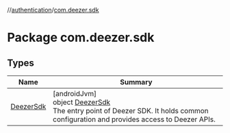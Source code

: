 //[authentication](../../index.md)/[com.deezer.sdk](index.md)

# Package com.deezer.sdk

## Types

| Name                              | Summary                                                                                                                                                        |
| --------------------------------- | -------------------------------------------------------------------------------------------------------------------------------------------------------------- |
| [DeezerSdk](-deezer-sdk/index.md) | [androidJvm]<br/>object [DeezerSdk](-deezer-sdk/index.md)<br/>The entry point of Deezer SDK. It holds common configuration and provides access to Deezer APIs. |
